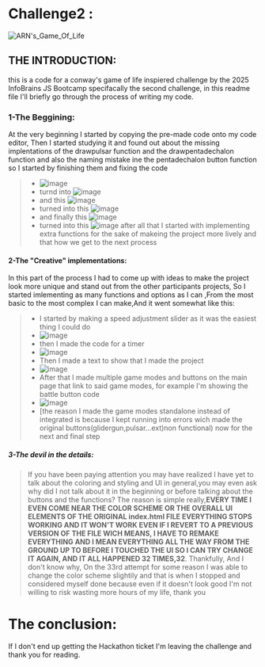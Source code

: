 # Challenge2 :
![ARN's_Game_Of_Life](https://github.com/user-attachments/assets/f9627cad-54e3-4f8f-b75b-c033ce6c610f)
## **THE INTRODUCTION:** 
this is a code for a conway's game of life inspiered challenge by the 2025 InfoBrains JS Bootcamp specifacally the second challenge, in this readme file I'll briefly go through the process of writing my code.
### **1-The Beggining:**
At the very beginning I started by copying the pre-made code onto my code editor, Then I started studying it and found out about the missing implentations of the drawpulsar function and the drawpentadechalon function and also the naming mistake ine the pentadechalon button function so I started by finishing them and fixing the code
>- ![image](https://github.com/user-attachments/assets/8cbcd666-3b19-486e-9f9b-fcf3957ccdd2)
>- turnd into ![image](https://github.com/user-attachments/assets/e4aa31d3-277b-4567-9506-340d73084f84)
>- and this ![image](https://github.com/user-attachments/assets/ce4fc3e6-a63f-457e-85ee-86b2a2c7fa8f)
>- turned into this ![image](https://github.com/user-attachments/assets/5e9f4a71-c1db-4081-889e-4d738a1aefe5)
>- and finally this ![image](https://github.com/user-attachments/assets/aa610a97-3e55-4517-abda-c085e1ada4eb)
>- turned into this ![image](https://github.com/user-attachments/assets/ed3e1a91-ba2b-408e-a019-491d5d649b63)
after all that I started with implementing extra functions for the sake of makeing the project more lively and that how we get to the next process
#### **2-The "Creative" implementations:**
In this part of the process I had to come up with ideas to make the project look more unique and stand out from the other participants projects, So I started imlementing as many functions and options as I can ,From the most basic to the most complex I can make,And it went somewhat like this:
>- I started by making a speed adjustment slider as it was the easiest thing I could do
>- ![image](https://github.com/user-attachments/assets/cb88aca9-502c-45b5-a2df-960369453e4a)
>- then I made the code for a timer
>- ![image](https://github.com/user-attachments/assets/fe893f21-3543-4e35-9496-a2b2078ddd4e)
>- Then I made a text to show that I made the project
>- ![image](https://github.com/user-attachments/assets/65a98a8d-9c73-480e-9552-0088bc2460b9)
>- After that I made multiple game modes and buttons on the main page that link to said game modes, for example I'm showing the battle button code
>- ![image](https://github.com/user-attachments/assets/67b67c2f-db44-4448-83f8-03ac992d0d0b)
>- [the reason I made the game modes standalone instead of integrated is because I kept running into errors wich made the original buttons(glidergun,pulsar...ext)non functional)
now for the next and final step
##### **3-The devil in the details:**
>If you have been paying attention you may have realized I have yet to talk about the coloring and styling and UI in general,you may even ask why did I not talk about it in the beginning or before talking about the buttons and the functions?
>The reason is simple really,**EVERY TIME I EVEN COME NEAR THE COLOR SCHEME OR THE OVERALL UI ELEMENTS OF THE ORIGINAL index.html FILE EVERYTHING STOPS WORKING AND IT WON'T WORK EVEN IF I REVERT TO A PREVIOUS VERSION OF THE FILE WICH MEANS, I HAVE TO REMAKE EVERYTHING AND I MEAN EVERYTHING ALL THE WAY FROM THE GROUND UP TO BEFORE I TOUCHED THE UI SO I CAN TRY CHANGE IT AGAIN, AND IT ALL HAPPENED 32 TIMES,32**.
>Thankfully, And I don't know why, On the 33rd attempt for some reason I was able to change the color scheme slightily and that is when I stopped and considered myself done because even if it doesn't look good I'm not willing to risk wasting more hours of my life, thank you
# **The conclusion:**
If I don't end up getting the Hackathon ticket I'm leaving the challenge and thank you for reading.
